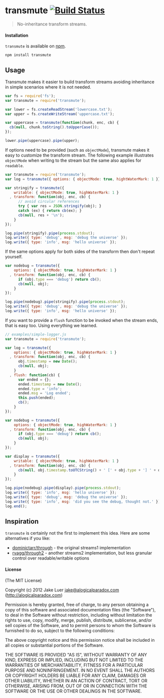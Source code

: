 # transmute [![Build Status](https://travis-ci.org/logicalparadox/transmute.png?branch=master)](https://travis-ci.org/logicalparadox/transmute)

> No-inheritance transform streams.

#### Installation

`transmute` is available on [npm](http://npmjs.org).

    npm install transmute

## Usage

Transmute makes it easier to build transform streams avoiding inheritance 
in simple scenarios where it is not needed.

```js
var fs = require('fs');
var transmute = require('transmute');

var lower = fs.createReadStream('lowercase.txt');
var upper = fs.createWriteStream('uppercase.txt');

var uppercase = transmute(function(chunk, enc, cb) {
  cb(null, chunk.toString().toUpperCase());
});

lower.pipe(uppercase).pipe(upper);
```

If options need to be provided (such as `objectMode`), transmute makes
it easy to customize the transform stream. The following example illustrates
`objectMode` when writing to the stream but the same also applies for `readable`.

```js
var transmute = require('transmute');
var log = transmute({ options: { objectMode: true, hightWaterMark: 1 }});

var stringify = transmute({
    writable: { objectMode: true, highWaterMark: 1 }
  , transform: function(obj, enc, cb) {
      // avoid circular references
      try { var res = JSON.stringify(obj); }
      catch (ex) { return cb(ex); }
      cb(null, res + '\n');
    }
});

log.pipe(stringify).pipe(process.stdout);
log.write({ type: 'debug', msg: 'debug the universe' });
log.write({ type: 'info', msg: 'hello universe' });
```

If the same options apply for both sides of the transform then don't repeat yourself.

```js
var nodebug = transmute({
    options: { objectMode: true, highWaterMark: 1 }
  , transform: function(obj, enc, cb) {
      if (obj.type === 'debug') return cb();
      cb(null, obj);
    }
});

log.pipe(nodebug).pipe(stringify).pipe(process.stdout);
log.write({ type: 'debug', msg: 'debug the universe' });
log.write({ type: 'info', msg: 'hello universe' });
```

If you want to provide a `flush` function to be invoked when the stream
ends, that is easy too. Using everything we learned.

```js
// examples/simple-logger.js
var transmute = require('transmute');

var log = transmute({
    options: { objectMode: true, highWaterMark: 1 }
  , transform: function(obj, enc, cb) {
      obj.timestamp = new Date();
      cb(null, obj);
    }
  , flush: function(cb) {
      var ended = {};
      ended.timestamp = new Date();
      ended.type = 'info';
      ended.msg = 'Log ended';
      this.push(ended);
      cb();
    }
});

var nodebug = transmute({
    options: { objectMode: true, highWaterMark: 1 }
  , transform: function(obj, enc, cb) {
      if (obj.type === 'debug') return cb();
      cb(null, obj);
    }
});

var display = transmute({
    writable: { objectMode: true, highWaterMark: 1 }
  , transform: function(obj, enc, cb) {
      cb(null, obj.timestamp.toUTCString() + ' [' + obj.type + '] ' + obj.msg + '\n');
    }
});

log.pipe(nodebug).pipe(display).pipe(process.stdout);
log.write({ type: 'info', msg: 'hello universe' });
log.write({ type: 'debug', msg: 'debug the universe' });
log.write({ type: 'info', msg: 'did you see the debug, thought not.' });
log.end();
```

## Inspiration

`transmute` is certainly not the first to implement this idea. Here are some alternatives if you like:

- [dominictarr/through](https://github.com/dominictarr/through) - the original streams1 implementation
- [rvagg/through2](https://github.com/rvagg/through2) - another streams2 implementation, but less granular control over readable/writable options

#### License

(The MIT License)

Copyright (c) 2012 Jake Luer <jake@alogicalparadox.com> (http://alogicalparadox.com)

Permission is hereby granted, free of charge, to any person obtaining a copy
of this software and associated documentation files (the "Software"), to deal
in the Software without restriction, including without limitation the rights
to use, copy, modify, merge, publish, distribute, sublicense, and/or sell
copies of the Software, and to permit persons to whom the Software is
furnished to do so, subject to the following conditions:

The above copyright notice and this permission notice shall be included in
all copies or substantial portions of the Software.

THE SOFTWARE IS PROVIDED "AS IS", WITHOUT WARRANTY OF ANY KIND, EXPRESS OR
IMPLIED, INCLUDING BUT NOT LIMITED TO THE WARRANTIES OF MERCHANTABILITY,
FITNESS FOR A PARTICULAR PURPOSE AND NONINFRINGEMENT. IN NO EVENT SHALL THE
AUTHORS OR COPYRIGHT HOLDERS BE LIABLE FOR ANY CLAIM, DAMAGES OR OTHER
LIABILITY, WHETHER IN AN ACTION OF CONTRACT, TORT OR OTHERWISE, ARISING FROM,
OUT OF OR IN CONNECTION WITH THE SOFTWARE OR THE USE OR OTHER DEALINGS IN
THE SOFTWARE.

